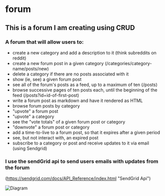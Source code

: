 # forum
## This is a forum I am creating using CRUD

### A forum that will allow users to:
* create a new category and add a description to it (think subreddits on reddit)
* create a new forum post in a given category (/categories/category-name/posts/new)
* delete a category if there are no posts associated with it
* show (ie, see) a given forum post
* see all of the forum's posts as a feed, up to a maximum of ten (/posts)
* browse successive pages of ten posts each, until the beginning of the feed (/posts?id=id-of-first-post)
* write a forum post as markdown and have it rendered as HTML
* browse forum posts by category
* "upvote" a forum post
* "upvote" a category
* see the "vote totals" of a given forum post or category
* "downvote" a forum post or category
* add a time-to-live to a forum post, so that it expires after a given period
* see, but not interact with, an expired post
* subscribe to a category or post and receive updates to it via email (using Sendgrid)

### I use the sendGrid api to send users emails with updates from the forum
(https://sendgrid.com/docs/API_Reference/index.html "SendGrid Api")

![Diagram](/huckpilot/forum/images/diagram.jpg?raw=true "Diagram")